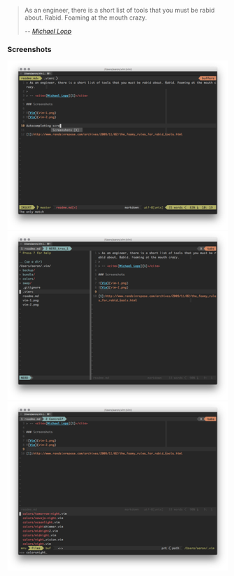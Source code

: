 > As an engineer, there is a short list of tools that you must be rabid about. Rabid. Foaming at the mouth crazy.
>
> -- <cite>[Michael Lopp][1]</cite>

### Screenshots

![Vim - Autocompleting](vim-1.png)
![Vim - File browsing](vim-2.png)
![Vim - File searching](vim-3.png)

[1]:http://www.randsinrepose.com/archives/2009/11/02/the_foamy_rules_for_rabid_tools.html
